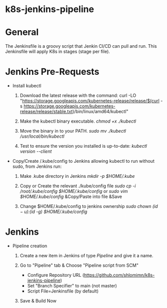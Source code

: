 # k8s-jenkins-pipeline

# General
The Jenkinsfile is a groovy script that Jenkin CI/CD can pull and run.
This Jenkinsfile will apply K8s in stages (stage per file).

# Jenkins Pre-Requests
  * Install kubectl
    1. Download the latest release with the command:
       curl -LO "https://storage.googleapis.com/kubernetes-release/release/$(curl -s https://storage.googleapis.com/kubernetes-release/release/stable.txt)/bin/linux/amd64/kubectl"
    
    2. Make the kubectl binary executable.
       *chmod +x ./kubectl*
    
    3. Move the binary in to your PATH.
       *sudo mv ./kubectl /usr/local/bin/kubectl*
       
    4. Test to ensure the version you installed is up-to-date:
       *kubectl version --client*

  * Copy/Create /.kube/config to Jenkins allowing kubectl to run without sudo, 
    from Jenkins run:
    1. Make .kube directory in Jenkins
       *mkdir -p $HOME/.kube*
       
    2. Copy or Create the relevant ./kube/config file
       *sudo cp -i /root/.kube/config $HOME/.kube/config*
       or
       *sudo vim $HOME/.kube/config*
       &Copy/Paste into file &Save
    
    3. Change $HOME/.kube/config to jenkins ownership
       *sudo chown $(id -u):$(id -g) $HOME/.kube/config*

# Jenkins 
  * Pipeline creation
    1. Create a new item in Jenkins of type *Pipeline* and give it a name.
    
    2. Go to "Pipeline" tab & Choose "Pipeline script from SCM"
       * Configure Repository URL (https://github.com/shlomimn/k8s-jenkins-pipeline)
       * Set "Branch Specifier" to main (not master)
       * Script File=Jenkinsfile (by default)
       
    3. Save & Build Now

